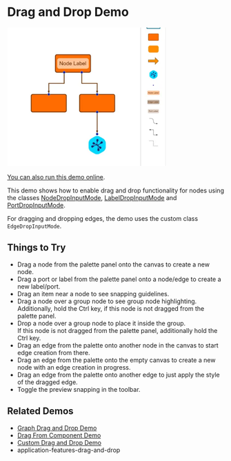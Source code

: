 <!--
 //////////////////////////////////////////////////////////////////////////////
 // @license
 // This file is part of yFiles for HTML.
 // Use is subject to license terms.
 //
 // Copyright (c) by yWorks GmbH, Vor dem Kreuzberg 28,
 // 72070 Tuebingen, Germany. All rights reserved.
 //
 //////////////////////////////////////////////////////////////////////////////
-->
# Drag and Drop Demo

<img src="../../../doc/demo-thumbnails/drag-and-drop.webp" alt="demo-thumbnail" height="320"/>

[You can also run this demo online](https://www.yworks.com/demos/input/draganddrop/).

This demo shows how to enable drag and drop functionality for nodes using the classes [NodeDropInputMode](https://docs.yworks.com/yfileshtml/#/api/NodeDropInputMode), [LabelDropInputMode](https://docs.yworks.com/yfileshtml/#/api/LabelDropInputMode) and [PortDropInputMode](https://docs.yworks.com/yfileshtml/#/api/PortDropInputMode).

For dragging and dropping edges, the demo uses the custom class `EdgeDropInputMode`.

## Things to Try

- Drag a node from the palette panel onto the canvas to create a new node.
- Drag a port or label from the palette panel onto a node/edge to create a new label/port.
- Drag an item near a node to see snapping guidelines.
- Drag a node over a group node to see group node highlighting.  
  Additionally, hold the Ctrl key, if this node is not dragged from the palette panel.
- Drop a node over a group node to place it inside the group.  
  If this node is not dragged from the palette panel, additionally hold the Ctrl key.
- Drag an edge from the palette onto another node in the canvas to start edge creation from there.
- Drag an edge from the palette onto the empty canvas to create a new node with an edge creation in progress.
- Drag an edge from the palette onto another edge to just apply the style of the dragged edge.
- Toggle the preview snapping in the toolbar.

## Related Demos

- [Graph Drag and Drop Demo](../../input/graph-drag-and-drop/)
- [Drag From Component Demo](../../input/drag-from-component/)
- [Custom Drag and Drop Demo](../../input/custom-drag-and-drop/)
- application-features-drag-and-drop
